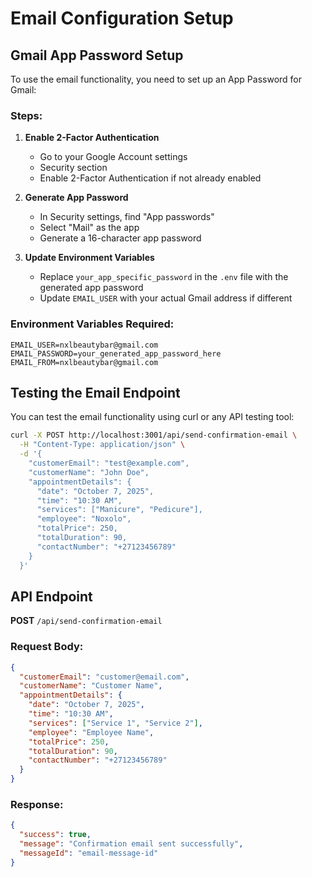 # Email Configuration Setup

## Gmail App Password Setup

To use the email functionality, you need to set up an App Password for Gmail:

### Steps:

1. **Enable 2-Factor Authentication**
   - Go to your Google Account settings
   - Security section
   - Enable 2-Factor Authentication if not already enabled

2. **Generate App Password**
   - In Security settings, find "App passwords"
   - Select "Mail" as the app
   - Generate a 16-character app password

3. **Update Environment Variables**
   - Replace `your_app_specific_password` in the `.env` file with the generated app password
   - Update `EMAIL_USER` with your actual Gmail address if different

### Environment Variables Required:

```env
EMAIL_USER=nxlbeautybar@gmail.com
EMAIL_PASSWORD=your_generated_app_password_here
EMAIL_FROM=nxlbeautybar@gmail.com
```

## Testing the Email Endpoint

You can test the email functionality using curl or any API testing tool:

```bash
curl -X POST http://localhost:3001/api/send-confirmation-email \
  -H "Content-Type: application/json" \
  -d '{
    "customerEmail": "test@example.com",
    "customerName": "John Doe",
    "appointmentDetails": {
      "date": "October 7, 2025",
      "time": "10:30 AM",
      "services": ["Manicure", "Pedicure"],
      "employee": "Noxolo",
      "totalPrice": 250,
      "totalDuration": 90,
      "contactNumber": "+27123456789"
    }
  }'
```

## API Endpoint

**POST** `/api/send-confirmation-email`

### Request Body:
```json
{
  "customerEmail": "customer@email.com",
  "customerName": "Customer Name",
  "appointmentDetails": {
    "date": "October 7, 2025",
    "time": "10:30 AM",
    "services": ["Service 1", "Service 2"],
    "employee": "Employee Name",
    "totalPrice": 250,
    "totalDuration": 90,
    "contactNumber": "+27123456789"
  }
}
```

### Response:
```json
{
  "success": true,
  "message": "Confirmation email sent successfully",
  "messageId": "email-message-id"
}
```